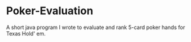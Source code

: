 # Poker-Evaluation
A short java program I wrote to evaluate and rank 5-card poker hands for Texas Hold' em.
